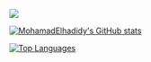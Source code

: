 <a href="http://www.github.com/MohamadElhadidy"><img src="https://github-readme-streak-stats.herokuapp.com/?user=MohamadElhadidy&stroke=ffffff&background=1c1917&ring=0891b2&fire=0891b2&currStreakNum=ffffff&currStreakLabel=0891b2&sideNums=ffffff&sideLabels=ffffff&dates=ffffff&hide_border=true" /></a>

<a href="http://www.github.com/MohamadElhadidy"><img src="https://github-readme-stats.vercel.app/api?username=MohamadElhadidy&show_icons=true&hide=&count_private=true&title_color=0891b2&text_color=ffffff&icon_color=0891b2&bg_color=1c1917&hide_border=true&show_icons=true" alt="MohamadElhadidy's GitHub stats" /></a>

<a href="https://github.com/MohamadElhadidy" align="left"><img src="https://github-readme-stats.vercel.app/api/top-langs/?username=MohamadElhadidy&langs_count=5&hide=css&hide=scss&title_color=0891b2&text_color=ffffff&icon_color=0891b2&bg_color=1c1917&hide_border=true&locale=en&custom_title=Top%20%Languages" alt="Top Languages" /></a>
